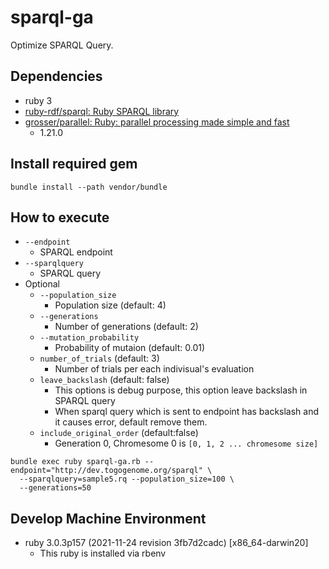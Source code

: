# sparql-ga

Optimize SPARQL Query.

## Dependencies

- ruby 3
- [ruby\-rdf/sparql: Ruby SPARQL library](https://github.com/ruby-rdf/sparql)
- [grosser/parallel: Ruby: parallel processing made simple and fast](https://github.com/grosser/parallel)
  - 1.21.0

## Install required gem

```console
bundle install --path vendor/bundle
```

## How to execute

- `--endpoint`
  - SPARQL endpoint
- `--sparqlquery`
  - SPARQL query
- Optional
  - `--population_size`
    - Population size (default: 4)
  - `--generations`
    - Number of generations (default: 2)
  - `--mutation_probability`
    - Probability of mutaion (default: 0.01)
  - `number_of_trials` (default: 3)
    - Number of trials per each indivisual's evaluation
  - `leave_backslash` (default: false)
    - This options is debug purpose, this option leave backslash in SPARQL query
    - When sparql query which is sent to endpoint has backslash and it causes error, default remove them.
  - `include_original_order` (default:false)
    - Generation 0, Chromesome 0 is `[0, 1, 2 ... chromesome size]`

```console
bundle exec ruby sparql-ga.rb --endpoint="http://dev.togogenome.org/sparql" \
  --sparqlquery=sample5.rq --population_size=100 \
  --generations=50
```

## Develop Machine Environment

- ruby 3.0.3p157 (2021-11-24 revision 3fb7d2cadc) [x86_64-darwin20]
  - This ruby is installed via rbenv
